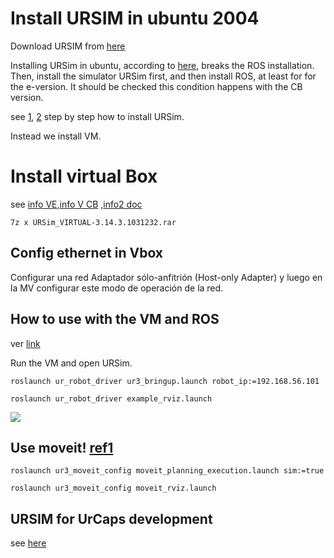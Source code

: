 # Install URSIM in ubuntu 2004

Download  URSIM from [here](https://www.universal-robots.com/download/software-cb-series/simulator-linux/offline-simulator-cb3-linux-ursim-3158/)

Installing URSim in ubuntu, according to [here](https://forum.universal-robots.com/t/offline-simulator-e-series-ur-sim-for-linux-5-11-1-removes-all-installed-files/15384), breaks the ROS installation. Then, install the simulator URSim first, and then install ROS, at least for for the e-version.  It should be checked this condition happens with the CB version.

see [1](https://github.com/arunavanag591/ursim), [2](https://www.mathworks.com/help/supportpkg/urseries/ug/setup-ursim-offline-simulator.html) step by step how to install URSim.

Instead we install VM.

# Install virtual Box 

see [info VE](https://www.universal-robots.com/download/software-e-series/simulator-non-linux/offline-simulator-e-series-ur-sim-for-non-linux-594/),[info V CB](https://www.universal-robots.com/download/software-cb-series/simulator-non-linux/offline-simulator-cb-series-non-linux-ursim-3158/) ,[info2 doc](https://academy.universal-robots.com/media/r3xlna5e/ursim_vmoracle_installation_guide_v3_es.pdf) 

```
7z x URSim_VIRTUAL-3.14.3.1031232.rar
```

## Config ethernet in Vbox

Configurar una red Adaptador sólo-anfitrión (Host-only Adapter) y luego en la MV configurar este modo de operación de la red.

## How to use with the VM and ROS

ver [link](https://github.com/UniversalRobots/Universal_Robots_ROS_Driver/blob/master/ur_robot_driver/doc/usage_example.md)

Run the VM  and open URSim.

```
roslaunch ur_robot_driver ur3_bringup.launch robot_ip:=192.168.56.101

roslaunch ur_robot_driver example_rviz.launch
```



![](images/Ur3_ursim_ROS_noetic.gif)

## Use moveit! [ref1](https://www.mathworks.com/help/supportpkg/urseries/ug/setup-ursim-offline-simulator.html)

```
roslaunch ur3_moveit_config moveit_planning_execution.launch sim:=true

roslaunch ur3_moveit_config moveit_rviz.launch
```


## URSIM for UrCaps development

see [here](https://www.universal-robots.com/articles/ur/urplus-resources/urcap-how-to-install-ursim-for-urcaps-development/)

